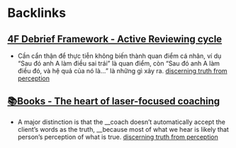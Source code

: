
# Backlinks
## [4F Debrief Framework - Active Reviewing cycle](<4F Debrief Framework - Active Reviewing cycle.md>)
- Cần cẩn thận để thực tiễn không biến thành quan điểm cá nhân, ví dụ “Sau đó anh A làm điều sai trái” là quan điểm, còn “Sau đó anh A làm điều đó, và hệ quả của nó là…” là những gì xảy ra. [discerning truth from perception](<discerning truth from perception.md>)

## [📚Books - The heart of laser-focused coaching](<📚Books - The heart of laser-focused coaching.md>)
- A major distinction is that the __coach doesn’t automatically accept the client’s words as the truth, __because most of what we hear is likely that person’s perception of what is true. [discerning truth from perception](<discerning truth from perception.md>)

